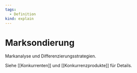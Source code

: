 ```yaml
---
tags:
  - Definition
kind: explain
---
```

# Marksondierung

Markanalyse und Differenzierungsstrategien.

Siehe [[Konkurrenten]] und [[Konkurrenzprodukte]] für Details.
